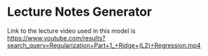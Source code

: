# Lecture Notes Generator
Link to the lecture video used in this model is https://www.youtube.com/results?search_query=Regularization+Part+1_+Ridge+(L2)+Regression.mp4
